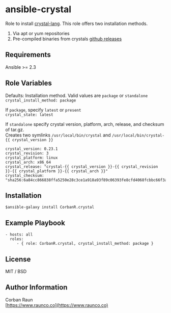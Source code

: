 ansible-crystal
=========

Role to install [crystal-lang](https://crystal-lang.org/). This role offers two installation methods.
1. Via apt or yum repositories
2. Pre-compiled binaries from crystals [github releases](https://github.com/crystal-lang/crystal/releases)

Requirements
------------
Ansible >= 2.3

Role Variables
--------------
Defaults:
Installation method. Valid values are `package` or `standalone`  
`crystal_install_method: package ` 

If `package`, specify `latest` or `present`  
`crystal_state: latest`

If `standalone` specify crystal version, platform, arch, release, and checksum of tar.gz.  
Creates two symlinks `/usr/local/bin/crystal` and `/usr/local/bin/crystal-{{ crystal_version }}`  
```
crystal_version: 0.23.1
crystal_revision: 3
crystal_platform: linux 
crystal_arch: x86_64
crystal_release: "crystal-{{ crystal_version }}-{{ crystal_revision }}-{{ crystal_platform }}-{{ crystal_arch }}"
crystal_checksum: "sha256:6a84cc866838ffa5250e28c3ce1a918a93f89c06393fe8cfd4068fcbbc66f3ab"
```

Installation
------------
`$ansible-galaxy install CorbanR.crystal`

Example Playbook
----------------

    - hosts: all
      roles:
         - { role: CorbanR.crystal, crystal_install_method: package }

License
-------

MIT / BSD

Author Information
------------------
Corban Raun  
[https://www.raunco.co](https://www.raunco.co)
